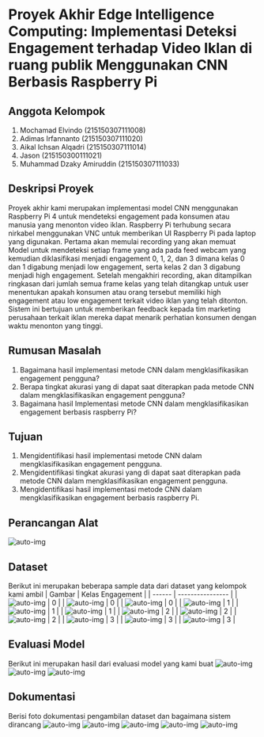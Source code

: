 # Proyek Akhir Edge Intelligence Computing: Implementasi Deteksi Engagement terhadap Video Iklan di ruang publik Menggunakan CNN Berbasis Raspberry Pi

## Anggota Kelompok
1. Mochamad Elvindo (215150307111008)
2. Adimas Irfannanto (215150307111020)
3. Aikal Ichsan Alqadri (215150307111014)
4. Jason (215150300111021)
5. Muhammad Dzaky Amiruddin (215150307111033)

## Deskripsi Proyek
Proyek akhir kami merupakan implementasi model CNN menggunakan Raspberry Pi 4 untuk mendeteksi engagement pada konsumen atau manusia yang menonton video iklan. Raspberry Pi terhubung secara nirkabel menggunakan VNC untuk memberikan UI Raspberry Pi pada laptop yang digunakan. Pertama akan memulai recording yang akan memuat Model untuk mendeteksi setiap frame yang ada pada feed webcam yang kemudian diklasifikasi menjadi engagement 0, 1, 2, dan 3 dimana kelas 0 dan 1 digabung menjadi low engagement, serta kelas 2 dan 3 digabung menjadi high engagement. Setelah mengakhiri recording, akan ditampilkan ringkasan dari jumlah semua frame kelas yang telah ditangkap untuk user menentukan apakah konsumen atau orang tersebut memiliki high engagement atau low engagement terkait video iklan yang telah ditonton. Sistem ini bertujuan untuk memberikan feedback kepada tim marketing perusahaan terkait iklan mereka dapat menarik perhatian konsumen dengan waktu menonton yang tinggi.

## Rumusan Masalah
1. Bagaimana hasil implementasi metode CNN dalam mengklasifikasikan engagement pengguna?
2. Berapa tingkat akurasi yang di dapat saat diterapkan pada metode CNN dalam mengklasifikasikan engagement pengguna?
3. Bagaimana hasil Implementasi metode CNN dalam mengklasifikasikan engagement berbasis raspberry Pi?

## Tujuan
1. Mengidentifikasi hasil implementasi metode CNN dalam mengklasifikasikan engagement pengguna.
2. Mengidentifikasi tingkat akurasi yang di dapat saat diterapkan pada metode CNN dalam mengklasifikasikan engagement pengguna.
3. Mengidentifikasi hasil implementasi metode CNN dalam mengklasifikasikan engagement berbasis raspberry Pi.

## Perancangan Alat
![auto-img](gambar/Perancangan.png)

## Dataset
Berikut ini merupakan beberapa sample data dari dataset yang kelompok kami ambil
| Gambar | Kelas Engagement |
| ------ | ---------------- |
| ![auto-img](dataset/Ghozy_0_frame_0033.jpg) | 0 |
| ![auto-img](dataset/Rafif_0_frame_0017.jpg) | 0 |
| ![auto-img](dataset/Syauqi_0_frame_0049.jpg) | 0 |
| ![auto-img](dataset/Adimas_1_frame_0006.jpg) | 1 |
| ![auto-img](dataset/Alvin_1_frame_0019.jpg) | 1 |
| ![auto-img](dataset/Parama_1_frame_0030.jpg) | 1 |
| ![auto-img](dataset/Dzaky_2_frame_0016.jpg) | 2 |
| ![auto-img](dataset/Fathan_2_frame_0029.jpg) | 2 |
| ![auto-img](dataset/Kiki_2_frame_0010.jpg) | 2 |
| ![auto-img](dataset/Bagja_3_frame_0023.jpg) | 3 |
| ![auto-img](dataset/Dana_3_frame_0015.jpg) | 3 |
| ![auto-img](dataset/Jason_3_frame_0037.jpg) | 3 |

## Evaluasi Model
Berikut ini merupakan hasil dari evaluasi model yang kami buat
![auto-img](gambar/precision.png)
![auto-img](gambar/loss.png)
![auto-img](gambar/confusion-matriks.png)

## Dokumentasi
Berisi foto dokumentasi pengambilan dataset dan bagaimana sistem dirancang
![auto-img](gambar/dokum1.jpg)
![auto-img](gambar/dokum2.jpg)
![auto-img](gambar/dokum3.jpg)
![auto-img](gambar/dokum4.jpg)
![auto-img](gambar/dokum5.jpg)

